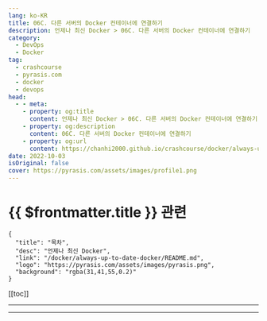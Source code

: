 ```yaml
---
lang: ko-KR
title: 06C. 다른 서버의 Docker 컨테이너에 연결하기
description: 언제나 최신 Docker > 06C. 다른 서버의 Docker 컨테이너에 연결하기
category: 
  - DevOps
  - Docker
tag: 
  - crashcourse
  - pyrasis.com
  - docker
  - devops
head:
  - - meta:
    - property: og:title
      content: 언제나 최신 Docker > 06C. 다른 서버의 Docker 컨테이너에 연결하기
    - property: og:description
      content: 06C. 다른 서버의 Docker 컨테이너에 연결하기
    - property: og:url
      content: https://chanhi2000.github.io/crashcourse/docker/always-up-to-date-docker/06C.html
date: 2022-10-03
isOriginal: false
cover: https://pyrasis.com/assets/images/profile1.png
---
```


# {{ $frontmatter.title }} 관련

```component VPCard
{
  "title": "목차",
  "desc": "언제나 최신 Docker",
  "link": "/docker/always-up-to-date-docker/README.md",
  "logo": "https://pyrasis.com/assets/images/pyrasis.png",
  "background": "rgba(31,41,55,0.2)"
}
```

[[toc]]

---

<SiteInfo
  name="6장 - 3. 다른 서버의 Docker 컨테이너에 연결하기"
  desc="언제나 최신 Docker"
  url="https://pyrasis.com/jHLsAlwaysUpToDateDocker/Unit06/03"
  logo="https://pyrasis.com/assets/images/pyrasis.png"
  preview="https://pyrasis.com/assets/images/profile1.png"/>

<!-- TODO: 작성 -->

---

<TagLinks />